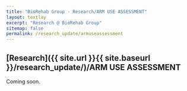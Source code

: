 ```yaml
---
title: "BioRehab Group - Research/ARM USE ASSESSMENT"
layout: textlay
excerpt: "Research @ BioRehab Group"
sitemap: false
permalink: /research_update/armuseassessment
---
```


## [Research]({{ site.url }}{{ site.baseurl }}/research_update/)/ARM USE ASSESSMENT

Coming soon.
